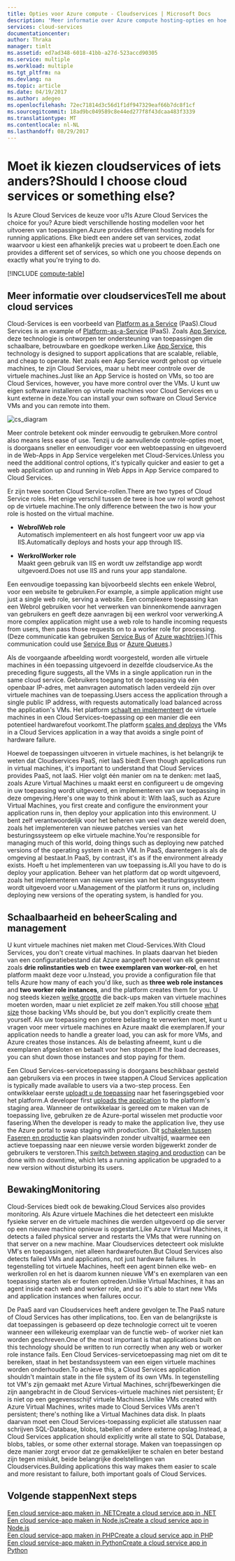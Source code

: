 ```yaml
---
title: Opties voor Azure compute - Cloudservices | Microsoft Docs
description: 'Meer informatie over Azure compute hosting-opties en hoe deze werken: App Service, Cloud Services en virtuele Machines'
services: cloud-services
documentationcenter: 
author: Thraka
manager: timlt
ms.assetid: ed7ad348-6018-41bb-a27d-523accd90305
ms.service: multiple
ms.workload: multiple
ms.tgt_pltfrm: na
ms.devlang: na
ms.topic: article
ms.date: 04/19/2017
ms.author: adegeo
ms.openlocfilehash: 72ec71814d3c56d1f1df947329eaf66b7dc8f1cf
ms.sourcegitcommit: 18ad9bc049589c8e44ed277f8f43dcaa483f3339
ms.translationtype: MT
ms.contentlocale: nl-NL
ms.lasthandoff: 08/29/2017
---
```

# <a name="should-i-choose-cloud-services-or-something-else"></a><span data-ttu-id="b62e6-103">Moet ik kiezen cloudservices of iets anders?</span><span class="sxs-lookup"><span data-stu-id="b62e6-103">Should I choose cloud services or something else?</span></span>
<span data-ttu-id="b62e6-104">Is Azure Cloud Services de keuze voor u?</span><span class="sxs-lookup"><span data-stu-id="b62e6-104">Is Azure Cloud Services the choice for you?</span></span> <span data-ttu-id="b62e6-105">Azure biedt verschillende hosting modellen voor het uitvoeren van toepassingen.</span><span class="sxs-lookup"><span data-stu-id="b62e6-105">Azure provides different hosting models for running applications.</span></span> <span data-ttu-id="b62e6-106">Elke biedt een andere set van services, zodat waarvoor u kiest een afhankelijk precies wat u probeert te doen.</span><span class="sxs-lookup"><span data-stu-id="b62e6-106">Each one provides a different set of services, so which one you choose depends on exactly what you're trying to do.</span></span>

[!INCLUDE [compute-table](../../includes/compute-options-table.md)]

<a name="tellmecs"></a>

## <a name="tell-me-about-cloud-services"></a><span data-ttu-id="b62e6-107">Meer informatie over cloudservices</span><span class="sxs-lookup"><span data-stu-id="b62e6-107">Tell me about cloud services</span></span>
<span data-ttu-id="b62e6-108">Cloud-Services is een voorbeeld van [Platform as a Service](https://azure.microsoft.com/overview/what-is-paas/) (PaaS).</span><span class="sxs-lookup"><span data-stu-id="b62e6-108">Cloud Services is an example of [Platform-as-a-Service](https://azure.microsoft.com/overview/what-is-paas/) (PaaS).</span></span> <span data-ttu-id="b62e6-109">Zoals [App Service](../app-service-web/app-service-web-overview.md), deze technologie is ontworpen ter ondersteuning van toepassingen die schaalbare, betrouwbare en goedkope werken.</span><span class="sxs-lookup"><span data-stu-id="b62e6-109">Like [App Service](../app-service-web/app-service-web-overview.md), this technology is designed to support applications that are scalable, reliable, and cheap to operate.</span></span> <span data-ttu-id="b62e6-110">Net zoals een App Service wordt gehost op virtuele machines, te zijn Cloud Services, maar u hebt meer controle over de virtuele machines.</span><span class="sxs-lookup"><span data-stu-id="b62e6-110">Just like an App Service is hosted on VMs, so too are Cloud Services, however, you have more control over the VMs.</span></span> <span data-ttu-id="b62e6-111">U kunt uw eigen software installeren op virtuele machines voor Cloud Services en u kunt externe in deze.</span><span class="sxs-lookup"><span data-stu-id="b62e6-111">You can install your own software on Cloud Service VMs and you can remote into them.</span></span>

![cs_diagram](./media/cloud-services-choose-me/diagram.png)

<span data-ttu-id="b62e6-113">Meer controle betekent ook minder eenvoudig te gebruiken.</span><span class="sxs-lookup"><span data-stu-id="b62e6-113">More control also means less ease of use.</span></span> <span data-ttu-id="b62e6-114">Tenzij u de aanvullende controle-opties moet, is doorgaans sneller en eenvoudiger voor een webtoepassing en uitgevoerd in de Web-Apps in App Service vergeleken met Cloud-Services.</span><span class="sxs-lookup"><span data-stu-id="b62e6-114">Unless you need the additional control options, it's typically quicker and easier to get a web application up and running in Web Apps in App Service compared to Cloud Services.</span></span>

<span data-ttu-id="b62e6-115">Er zijn twee soorten Cloud Service-rollen.</span><span class="sxs-lookup"><span data-stu-id="b62e6-115">There are two types of Cloud Service roles.</span></span> <span data-ttu-id="b62e6-116">Het enige verschil tussen de twee is hoe uw rol wordt gehost op de virtuele machine.</span><span class="sxs-lookup"><span data-stu-id="b62e6-116">The only difference between the two is how your role is hosted on the virtual machine.</span></span>

* <span data-ttu-id="b62e6-117">**Webrol**</span><span class="sxs-lookup"><span data-stu-id="b62e6-117">**Web role**</span></span>  
<span data-ttu-id="b62e6-118">Automatisch implementeert en als host fungeert voor uw app via IIS.</span><span class="sxs-lookup"><span data-stu-id="b62e6-118">Automatically deploys and hosts your app through IIS.</span></span>

* <span data-ttu-id="b62e6-119">**Werkrol**</span><span class="sxs-lookup"><span data-stu-id="b62e6-119">**Worker role**</span></span>  
<span data-ttu-id="b62e6-120">Maakt geen gebruik van IIS en wordt uw zelfstandige app wordt uitgevoerd.</span><span class="sxs-lookup"><span data-stu-id="b62e6-120">Does not use IIS and runs your app standalone.</span></span>

<span data-ttu-id="b62e6-121">Een eenvoudige toepassing kan bijvoorbeeld slechts een enkele Webrol, voor een website te gebruiken.</span><span class="sxs-lookup"><span data-stu-id="b62e6-121">For example, a simple application might use just a single web role, serving a website.</span></span> <span data-ttu-id="b62e6-122">Een complexere toepassing kan een Webrol gebruiken voor het verwerken van binnenkomende aanvragen van gebruikers en geeft deze aanvragen bij een werkrol voor verwerking.</span><span class="sxs-lookup"><span data-stu-id="b62e6-122">A more complex application might use a web role to handle incoming requests from users, then pass those requests on to a worker role for processing.</span></span> <span data-ttu-id="b62e6-123">(Deze communicatie kan gebruiken [Service Bus](../service-bus-messaging/service-bus-fundamentals-hybrid-solutions.md) of [Azure wachtrijen](../storage/common/storage-introduction.md).)</span><span class="sxs-lookup"><span data-stu-id="b62e6-123">(This communication could use [Service Bus](../service-bus-messaging/service-bus-fundamentals-hybrid-solutions.md) or [Azure Queues](../storage/common/storage-introduction.md).)</span></span>

<span data-ttu-id="b62e6-124">Als de voorgaande afbeelding wordt voorgesteld, worden alle virtuele machines in één toepassing uitgevoerd in dezelfde cloudservice.</span><span class="sxs-lookup"><span data-stu-id="b62e6-124">As the preceding figure suggests, all the VMs in a single application run in the same cloud service.</span></span> <span data-ttu-id="b62e6-125">Gebruikers toegang tot de toepassing via één openbaar IP-adres, met aanvragen automatisch laden verdeeld zijn over virtuele machines van de toepassing.</span><span class="sxs-lookup"><span data-stu-id="b62e6-125">Users access the application through a single public IP address, with requests automatically load balanced across the application's VMs.</span></span> <span data-ttu-id="b62e6-126">Het platform [schaalt en implementeert](cloud-services-how-to-scale.md) de virtuele machines in een Cloud Services-toepassing op een manier die een potentieel hardwarefout voorkomt.</span><span class="sxs-lookup"><span data-stu-id="b62e6-126">The platform [scales and deploys](cloud-services-how-to-scale.md) the VMs in a Cloud Services application in a way that avoids a single point of hardware failure.</span></span>

<span data-ttu-id="b62e6-127">Hoewel de toepassingen uitvoeren in virtuele machines, is het belangrijk te weten dat Cloudservices PaaS, niet IaaS biedt.</span><span class="sxs-lookup"><span data-stu-id="b62e6-127">Even though applications run in virtual machines, it's important to understand that Cloud Services provides PaaS, not IaaS.</span></span> <span data-ttu-id="b62e6-128">Hier volgt één manier om na te denken: met IaaS, zoals Azure Virtual Machines u maakt eerst en configureert u de omgeving in uw toepassing wordt uitgevoerd, en implementeren van uw toepassing in deze omgeving.</span><span class="sxs-lookup"><span data-stu-id="b62e6-128">Here's one way to think about it: With IaaS, such as Azure Virtual Machines, you first create and configure the environment your application runs in, then deploy your application into this environment.</span></span> <span data-ttu-id="b62e6-129">U bent zelf verantwoordelijk voor het beheren van veel van deze wereld doen, zoals het implementeren van nieuwe patches versies van het besturingssysteem op elke virtuele machine.</span><span class="sxs-lookup"><span data-stu-id="b62e6-129">You're responsible for managing much of this world, doing things such as deploying new patched versions of the operating system in each VM.</span></span> <span data-ttu-id="b62e6-130">In PaaS, daarentegen is als de omgeving al bestaat.</span><span class="sxs-lookup"><span data-stu-id="b62e6-130">In PaaS, by contrast, it's as if the environment already exists.</span></span> <span data-ttu-id="b62e6-131">Hoeft u het implementeren van uw toepassing is.</span><span class="sxs-lookup"><span data-stu-id="b62e6-131">All you have to do is deploy your application.</span></span> <span data-ttu-id="b62e6-132">Beheer van het platform dat op wordt uitgevoerd, zoals het implementeren van nieuwe versies van het besturingssysteem wordt uitgevoerd voor u.</span><span class="sxs-lookup"><span data-stu-id="b62e6-132">Management of the platform it runs on, including deploying new versions of the operating system, is handled for you.</span></span>

## <a name="scaling-and-management"></a><span data-ttu-id="b62e6-133">Schaalbaarheid en beheer</span><span class="sxs-lookup"><span data-stu-id="b62e6-133">Scaling and management</span></span>
<span data-ttu-id="b62e6-134">U kunt virtuele machines niet maken met Cloud-Services.</span><span class="sxs-lookup"><span data-stu-id="b62e6-134">With Cloud Services, you don't create virtual machines.</span></span> <span data-ttu-id="b62e6-135">In plaats daarvan het bieden van een configuratiebestand dat Azure aangeeft hoeveel van elk gewenst zoals **drie rolinstanties web** en **twee exemplaren van worker-rol**, en het platform maakt deze voor u.</span><span class="sxs-lookup"><span data-stu-id="b62e6-135">Instead, you provide a configuration file that tells Azure how many of each you'd like, such as **three web role instances** and **two worker role instances**, and the platform creates them for you.</span></span>  <span data-ttu-id="b62e6-136">U nog steeds kiezen [welke grootte](cloud-services-sizes-specs.md) die back-ups maken van virtuele machines moeten worden, maar u niet expliciet ze zelf maken.</span><span class="sxs-lookup"><span data-stu-id="b62e6-136">You still choose [what size](cloud-services-sizes-specs.md) those backing VMs should be, but you don't explicitly create them yourself.</span></span> <span data-ttu-id="b62e6-137">Als uw toepassing een grotere belasting te verwerken moet, kunt u vragen voor meer virtuele machines en Azure maakt die exemplaren.</span><span class="sxs-lookup"><span data-stu-id="b62e6-137">If your application needs to handle a greater load, you can ask for more VMs, and Azure creates those instances.</span></span> <span data-ttu-id="b62e6-138">Als de belasting afneemt, kunt u die exemplaren afgesloten en betaalt voor hen stoppen.</span><span class="sxs-lookup"><span data-stu-id="b62e6-138">If the load decreases, you can shut down those instances and stop paying for them.</span></span>

<span data-ttu-id="b62e6-139">Een Cloud Services-servicetoepassing is doorgaans beschikbaar gesteld aan gebruikers via een proces in twee stappen.</span><span class="sxs-lookup"><span data-stu-id="b62e6-139">A Cloud Services application is typically made available to users via a two-step process.</span></span> <span data-ttu-id="b62e6-140">Een ontwikkelaar eerste [uploadt u de toepassing](cloud-services-how-to-create-deploy.md) naar het faseringsgebied voor het platform.</span><span class="sxs-lookup"><span data-stu-id="b62e6-140">A developer first [uploads the application](cloud-services-how-to-create-deploy.md) to the platform's staging area.</span></span> <span data-ttu-id="b62e6-141">Wanneer de ontwikkelaar is gereed om te maken van de toepassing live, gebruiken ze de Azure-portal wisselen met productie voor fasering.</span><span class="sxs-lookup"><span data-stu-id="b62e6-141">When the developer is ready to make the application live, they use the Azure portal to swap staging with production.</span></span> <span data-ttu-id="b62e6-142">Dit [schakelen tussen Faseren en productie](cloud-services-nodejs-stage-application.md) kan plaatsvinden zonder uitvaltijd, waarmee een actieve toepassing naar een nieuwe versie worden bijgewerkt zonder de gebruikers te verstoren.</span><span class="sxs-lookup"><span data-stu-id="b62e6-142">This [switch between staging and production](cloud-services-nodejs-stage-application.md) can be done with no downtime, which lets a running application be upgraded to a new version without disturbing its users.</span></span>

## <a name="monitoring"></a><span data-ttu-id="b62e6-143">Bewaking</span><span class="sxs-lookup"><span data-stu-id="b62e6-143">Monitoring</span></span>
<span data-ttu-id="b62e6-144">Cloud-Services biedt ook de bewaking.</span><span class="sxs-lookup"><span data-stu-id="b62e6-144">Cloud Services also provides monitoring.</span></span> <span data-ttu-id="b62e6-145">Als Azure virtuele Machines die het detecteert een mislukte fysieke server en de virtuele machines die werden uitgevoerd op die server op een nieuwe machine opnieuw is opgestart.</span><span class="sxs-lookup"><span data-stu-id="b62e6-145">Like Azure Virtual Machines, it detects a failed physical server and restarts the VMs that were running on that server on a new machine.</span></span> <span data-ttu-id="b62e6-146">Maar Cloudservices detecteert ook mislukte VM's en toepassingen, niet alleen hardwarefouten.</span><span class="sxs-lookup"><span data-stu-id="b62e6-146">But Cloud Services also detects failed VMs and applications, not just hardware failures.</span></span> <span data-ttu-id="b62e6-147">In tegenstelling tot virtuele Machines, heeft een agent binnen elke web- en werkrollen rol en het is daarom kunnen nieuwe VM's en exemplaren van een toepassing starten als er fouten optreden.</span><span class="sxs-lookup"><span data-stu-id="b62e6-147">Unlike Virtual Machines, it has an agent inside each web and worker role, and so it's able to start new VMs and application instances when failures occur.</span></span>

<span data-ttu-id="b62e6-148">De PaaS aard van Cloudservices heeft andere gevolgen te.</span><span class="sxs-lookup"><span data-stu-id="b62e6-148">The PaaS nature of Cloud Services has other implications, too.</span></span> <span data-ttu-id="b62e6-149">Een van de belangrijkste is dat toepassingen is gebaseerd op deze technologie correct uit te voeren wanneer een willekeurig exemplaar van de functie web- of worker niet kan worden geschreven.</span><span class="sxs-lookup"><span data-stu-id="b62e6-149">One of the most important is that applications built on this technology should be written to run correctly when any web or worker role instance fails.</span></span> <span data-ttu-id="b62e6-150">Een Cloud Services-servicetoepassing mag niet om dit te bereiken, staat in het bestandssysteem van een eigen virtuele machines worden onderhouden.</span><span class="sxs-lookup"><span data-stu-id="b62e6-150">To achieve this, a Cloud Services application shouldn't maintain state in the file system of its own VMs.</span></span> <span data-ttu-id="b62e6-151">In tegenstelling tot VM's zijn gemaakt met Azure Virtual Machines, schrijfbewerkingen die zijn aangebracht in de Cloud Services-virtuele machines niet persistent; Er is niet op een gegevensschijf virtuele Machines.</span><span class="sxs-lookup"><span data-stu-id="b62e6-151">Unlike VMs created with Azure Virtual Machines, writes made to Cloud Services VMs aren't persistent; there's nothing like a Virtual Machines data disk.</span></span> <span data-ttu-id="b62e6-152">In plaats daarvan moet een Cloud Services-toepassing expliciet alle statussen naar schrijven SQL-Database, blobs, tabellen of andere externe opslag.</span><span class="sxs-lookup"><span data-stu-id="b62e6-152">Instead, a Cloud Services application should explicitly write all state to SQL Database, blobs, tables, or some other external storage.</span></span> <span data-ttu-id="b62e6-153">Maken van toepassingen op deze manier zorgt ervoor dat ze gemakkelijker te schalen en beter bestand zijn tegen mislukt, beide belangrijke doelstellingen van Cloudservices.</span><span class="sxs-lookup"><span data-stu-id="b62e6-153">Building applications this way makes them easier to scale and more resistant to failure, both important goals of Cloud Services.</span></span>

## <a name="next-steps"></a><span data-ttu-id="b62e6-154">Volgende stappen</span><span class="sxs-lookup"><span data-stu-id="b62e6-154">Next steps</span></span>
[<span data-ttu-id="b62e6-155">Een cloud service-app maken in .NET</span><span class="sxs-lookup"><span data-stu-id="b62e6-155">Create a cloud service app in .NET</span></span>](cloud-services-dotnet-get-started.md)  
[<span data-ttu-id="b62e6-156">Een cloud service-app maken in Node.js</span><span class="sxs-lookup"><span data-stu-id="b62e6-156">Create a cloud service app in Node.js</span></span>](cloud-services-nodejs-develop-deploy-app.md)  
[<span data-ttu-id="b62e6-157">Een cloud service-app maken in PHP</span><span class="sxs-lookup"><span data-stu-id="b62e6-157">Create a cloud service app in PHP</span></span>](../cloud-services-php-create-web-role.md)  
[<span data-ttu-id="b62e6-158">Een cloud service-app maken in Python</span><span class="sxs-lookup"><span data-stu-id="b62e6-158">Create a cloud service app in Python</span></span>](cloud-services-python-ptvs.md)

